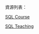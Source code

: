 資源列表：

[SQL Course](http://studybyyourself.com/seminar/sql/course/?lang=en)

[SQL Teaching](https://www.sqlteaching.com/)

